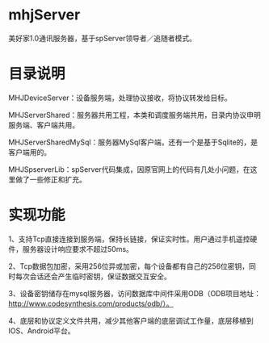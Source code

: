 # mhjServer
美好家1.0通讯服务器，基于spServer领导者／追随者模式。

# 目录说明

MHJDeviceServer：设备服务端，处理协议接收，将协议转发给目标。

MHJServerShared：服务器共用工程，本类和调度服务端共用，目录内协议申明服务端、客户端共用。

MHJServerSharedMySql：服务器MySql客户端，还有一个是基于Sqlite的，是客户端用的。

MHJSpserverLib：spServer代码集成，因原官网上的代码有几处小问题，在这里做了一些修正和扩充。

# 实现功能

1、支持Tcp直接连接到服务端，保持长链接，保证实时性。用户通过手机遥控硬件，服务器设计响应要求不超过50ms。

2、Tcp数据包加密，采用256位异或加密，每个设备都有自己的256位密钥，同时每次会话还会产生临时密钥，保证数据交互安全。

3、设备密钥储存在mysql服务器，访问数据库中间件采用ODB（ODB项目地址：http://www.codesynthesis.com/products/odb/）。

4、底层和协议定义文件共用，减少其他客户端的底层调试工作量，底层移植到IOS、Android平台。